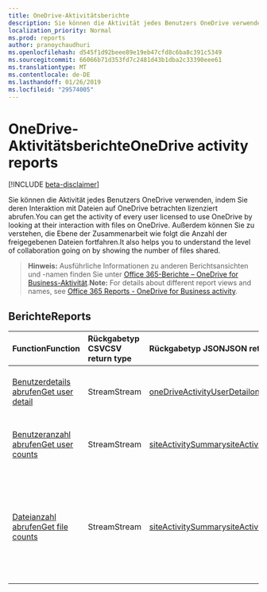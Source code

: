 ```yaml
---
title: OneDrive-Aktivitätsberichte
description: Sie können die Aktivität jedes Benutzers OneDrive verwenden, indem Sie deren Interaktion mit Dateien auf OneDrive betrachten lizenziert abrufen. Außerdem können Sie zu verstehen, die Ebene der Zusammenarbeit wie folgt die Anzahl der freigegebenen Dateien fortfahren.
localization_priority: Normal
ms.prod: reports
author: pranoychaudhuri
ms.openlocfilehash: d545f1d92beee89e19eb47cfd8c6ba8c391c5349
ms.sourcegitcommit: 66066b71d353fd7c2481d43b1dba2c33390eee61
ms.translationtype: MT
ms.contentlocale: de-DE
ms.lasthandoff: 01/26/2019
ms.locfileid: "29574005"
---
```

# <a name="onedrive-activity-reports"></a><span data-ttu-id="6fe20-104">OneDrive-Aktivitätsberichte</span><span class="sxs-lookup"><span data-stu-id="6fe20-104">OneDrive activity reports</span></span>

[!INCLUDE [beta-disclaimer](../../includes/beta-disclaimer.md)]

<span data-ttu-id="6fe20-105">Sie können die Aktivität jedes Benutzers OneDrive verwenden, indem Sie deren Interaktion mit Dateien auf OneDrive betrachten lizenziert abrufen.</span><span class="sxs-lookup"><span data-stu-id="6fe20-105">You can get the activity of every user licensed to use OneDrive by looking at their interaction with files on OneDrive.</span></span> <span data-ttu-id="6fe20-106">Außerdem können Sie zu verstehen, die Ebene der Zusammenarbeit wie folgt die Anzahl der freigegebenen Dateien fortfahren.</span><span class="sxs-lookup"><span data-stu-id="6fe20-106">It also helps you to understand the level of collaboration going on by showing the number of files shared.</span></span>

> <span data-ttu-id="6fe20-107">**Hinweis:** Ausführliche Informationen zu anderen Berichtsansichten und -namen finden Sie unter [Office 365-Berichte – OneDrive for Business-Aktivität](https://support.office.com/client/OneDrive-for-Business-user-activity-8bbe4bf8-221b-46d6-99a5-2fb3c8ef9353).</span><span class="sxs-lookup"><span data-stu-id="6fe20-107">**Note:** For details about different report views and names, see [Office 365 Reports - OneDrive for Business activity](https://support.office.com/client/OneDrive-for-Business-user-activity-8bbe4bf8-221b-46d6-99a5-2fb3c8ef9353).</span></span>

## <a name="reports"></a><span data-ttu-id="6fe20-108">Berichte</span><span class="sxs-lookup"><span data-stu-id="6fe20-108">Reports</span></span>

| <span data-ttu-id="6fe20-109">Function</span><span class="sxs-lookup"><span data-stu-id="6fe20-109">Function</span></span>                                 | <span data-ttu-id="6fe20-110">Rückgabetyp CSV</span><span class="sxs-lookup"><span data-stu-id="6fe20-110">CSV return type</span></span> | <span data-ttu-id="6fe20-111">Rückgabetyp JSON</span><span class="sxs-lookup"><span data-stu-id="6fe20-111">JSON return type</span></span>                         | <span data-ttu-id="6fe20-112">Beschreibung</span><span class="sxs-lookup"><span data-stu-id="6fe20-112">Description</span></span>                              |
| :--------------------------------------- | :-------------- | :--------------------------------------- | ---------------------------------------- |
| [<span data-ttu-id="6fe20-113">Benutzerdetails abrufen</span><span class="sxs-lookup"><span data-stu-id="6fe20-113">Get user detail</span></span>](../api/reportroot-getonedriveactivityuserdetail.md) | <span data-ttu-id="6fe20-114">Stream</span><span class="sxs-lookup"><span data-stu-id="6fe20-114">Stream</span></span>          | [<span data-ttu-id="6fe20-115">oneDriveActivityUserDetail</span><span class="sxs-lookup"><span data-stu-id="6fe20-115">oneDriveActivityUserDetail</span></span>](../resources/onedriveactivityuserdetail.md) | <span data-ttu-id="6fe20-116">Rufen Sie Details zu OneDrive-Aktivitäten nach Benutzer ab.</span><span class="sxs-lookup"><span data-stu-id="6fe20-116">Get details about OneDrive activity by user.</span></span> |
| [<span data-ttu-id="6fe20-117">Benutzeranzahl abrufen</span><span class="sxs-lookup"><span data-stu-id="6fe20-117">Get user counts</span></span>](../api/reportroot-getonedriveactivityusercounts.md) | <span data-ttu-id="6fe20-118">Stream</span><span class="sxs-lookup"><span data-stu-id="6fe20-118">Stream</span></span>          | [<span data-ttu-id="6fe20-119">siteActivitySummary</span><span class="sxs-lookup"><span data-stu-id="6fe20-119">siteActivitySummary</span></span>](../resources/siteactivitysummary.md) | <span data-ttu-id="6fe20-120">Rufen Sie die Anzahl der aktiven OneDrive-Benutzer ab.</span><span class="sxs-lookup"><span data-stu-id="6fe20-120">Get the trend in the number of active OneDrive users.</span></span> |
| [<span data-ttu-id="6fe20-121">Dateianzahl abrufen</span><span class="sxs-lookup"><span data-stu-id="6fe20-121">Get file counts</span></span>](../api/reportroot-getonedriveactivityfilecounts.md) | <span data-ttu-id="6fe20-122">Stream</span><span class="sxs-lookup"><span data-stu-id="6fe20-122">Stream</span></span>          | [<span data-ttu-id="6fe20-123">siteActivitySummary</span><span class="sxs-lookup"><span data-stu-id="6fe20-123">siteActivitySummary</span></span>](../resources/siteactivitysummary.md) | <span data-ttu-id="6fe20-124">Rufen Sie die Anzahl der eindeutigen, lizenzierten Benutzer ab, die Dateiinteraktionen für beliebige OneDrive-Konten ausgeführt haben.</span><span class="sxs-lookup"><span data-stu-id="6fe20-124">Get the number of unique, licensed users that performed file interactions against any OneDrive account.</span></span> |
<!--
{
  "type": "#page.annotation",
  "suppressions": [
    "Error: /api-reference/beta/resources/onedrive-activity-reports.md:\r\n      Exception processing links.\r\n    System.ArgumentException: Link Definition was null. Link text: !INCLUDE [beta-disclaimer](../../includes/beta-disclaimer.md)\r\n      at ApiDoctor.Validation.DocFile.get_LinkDestinations()\r\n      at ApiDoctor.Validation.DocSet.ValidateLinks(Boolean includeWarnings, String[] relativePathForFiles, IssueLogger issues, Boolean requireFilenameCaseMatch, Boolean printOrphanedFiles)"
  ]
}
-->
